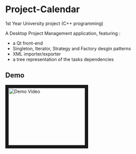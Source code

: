 # Project-Calendar
1st Year University project (C++ programming)

A Desktop Project Management application, featuring :
  - a Qt front-end
  - Singleton, Iterator, Strategy and Factory desgin patterns
  - XML importer/exporter
  - a tree representation of the tasks dependencies
  
## Demo

<a href="http://www.youtube.com/watch?feature=player_embedded&v=QZPC9VfbaOY" target="_blank"><img src="http://img.youtube.com/vi/QZPC9VfbaOY/0.jpg" alt="Demo Video" width="240" height="180" border="10" /></a>
